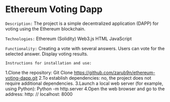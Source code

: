# Ethereum Voting Dapp

`Description:`
The project is a simple decentralized application (DAPP) for voting using the Ethereum blockchain.

`Technologies:`
Ethereum (Solidity)
Web3.js
HTML
JavaScript

`Functionality:` 
Creating a vote with several answers.
Users can vote for the selected answer.
Display voting results.

`Instructions for installation and use:`

1.Clone the repository: Git Clone https://github.com/zarub9n/ethereum-voting-dapp.git
2.To establish dependencies: no, the project does not require additional dependencies.
3.Launch a local web server (for example, using Python): Python -m http.server
4.Open the web browser and go to the address: http: // localhost: 8000
